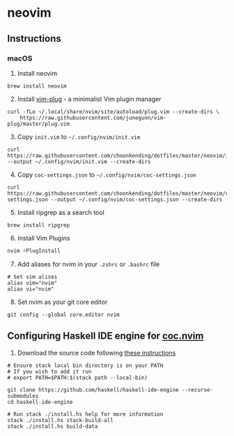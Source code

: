 # neovim

## Instructions

### macOS

1. Install neovim
```
brew install neovim
```
2. Install [vim-plug](https://github.com/junegunn/vim-plug) - a minimalist Vim plugin manager
```
curl -fLo ~/.local/share/nvim/site/autoload/plug.vim --create-dirs \
    https://raw.githubusercontent.com/junegunn/vim-plug/master/plug.vim
```
3. Copy `init.vim` to `~/.config/nvim/init.vim`
```
curl https://raw.githubusercontent.com/choonkending/dotfiles/master/neovim/init.vim --output ~/.config/nvim/init.vim --create-dirs
```
4. Copy `coc-settings.json` to `~/.config/nvim/coc-settings.json`
```
curl https://raw.githubusercontent.com/choonkending/dotfiles/master/neovim/coc-settings.json --output ~/.config/nvim/coc-settings.json --create-dirs
```
5. Install ripgrep as a search tool
```
brew install ripgrep
```
6. Install Vim Plugins
```js
nvim +PlugInstall
```
7. Add aliases for nvim in your `.zshrc` or `.bashrc` file
```
# Set vim alises
alias vim="nvim"
alias vi="nvim"
```
8. Set nvim as your git core editor
```
git config --global core.editor nvim
```

## Configuring Haskell IDE engine for [coc.nvim](https://github.com/neoclide/coc.nvim)

1. Download the source code following [these instructions](https://github.com/haskell/haskell-ide-engine#download-the-source-code)
```
# Ensure stack local bin directory is on your PATH
# If you wish to add it run
# export PATH=$PATH:$(stack path --local-bin)

git clone https://github.com/haskell/haskell-ide-engine --recurse-submodules
cd haskell-ide-engine

# Run stack ./install.hs help for more information
stack ./install.hs stack-build-all
stack ./install.hs build-data
```
